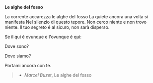 **Le alghe del fosso**

La corrente accarezza le alghe del fosso
La quiete ancora una volta si manifesta
Nel silenzio di questo tepore.
Non cerco niente e non trovo niente.
Il tuo segreto é al sicuro, non sarà disperso.

Se il qui é ovunque e l'ovunque é qui:

Dove sono?

Dove siamo?

Portami ancora con te.

> - _Marcel Buzet_, Le alghe del fosso
